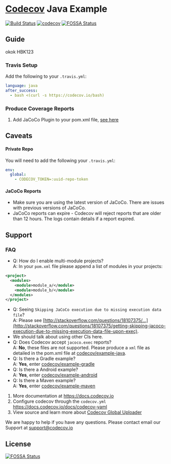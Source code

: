 # [Codecov][0] Java Example

[![Build Status](https://travis-ci.org/codecov/example-java.svg?branch=master)](https://travis-ci.org/codecov/example-java)
[![codecov](https://codecov.io/gh/codecov/example-java/branch/master/graph/badge.svg)](https://codecov.io/gh/codecov/example-java)
[![FOSSA Status](https://app.fossa.com/api/projects/git%2Bgithub.com%2Fcodecov%2Fexample-java.svg?type=shield)](https://app.fossa.com/projects/git%2Bgithub.com%2Fcodecov%2Fexample-java?ref=badge_shield)

## Guide
okok
HBK123

### Travis Setup

Add the following to your `.travis.yml`:
```yml
language: java
after_success:
  - bash <(curl -s https://codecov.io/bash)
```

### Produce Coverage Reports
1. Add JaCoCo Plugin to your pom.xml file, [see here](https://github.com/codecov/example-java/blob/master/pom.xml#L43-L61)

## Caveats

#### Private Repo
You will need to add the following your `.travis.yml`:
```yml
env:
  global:
    - CODECOV_TOKEN=:uuid-repo-token
```

#### JaCoCo Reports

- Make sure you are using the latest version of JaCoCo. There are issues with previous versions of JaCoCo.
- JaCoCo reports can expire - Codecov will reject reports that are older than 12 hours. The logs contain details if a report expired.

## Support

### FAQ
- Q:  How do I enable multi-module projects?<br/>A: In your `pom.xml` file please append a list of modules in your projects:
```xml
<project>
  <modules>
    <module>module_a/</module>
    <module>module_b/</module>
  </modules>
</project>
```
- Q:  Seeing `Skipping JaCoCo execution due to missing execution data file`?<br/>A: Please see [http://stackoverflow.com/questions/18107375/...](http://stackoverflow.com/questions/18107375/getting-skipping-jacoco-execution-due-to-missing-execution-data-file-upon-exec).
- We should talk about using other CIs here.
- Q: Does Codecov accept `jacoco.exec` reports?<br/>A: **No**, these files are not supported. Please produce a `xml` file as detailed in the pom.xml file at [codecov/example-java][1].
- Q: Is there a Gradle example?<br/>A: **Yes**, enter [codecov/example-gradle][2]
- Q: Is there a Android example?<br/>A: **Yes**, enter [codecov/example-android][3]
- Q: Is there a Maven example?<br/>A: **Yes**, enter [codecov/example-maven][4]

1. More documentation at https://docs.codecov.io
2. Configure codecov through the `codecov.yml`  https://docs.codecov.io/docs/codecov-yaml
3. View source and learn more about [Codecov Global Uploader](https://github.com/codecov/codecov-bash)

We are happy to help if you have any questions. Please contact email our Support at [support@codecov.io](mailto:support@codecov.io)

[0]: https://codecov.io/
[1]: https://github.com/codecov/example-java
[2]: https://github.com/codecov/example-gradle
[3]: https://github.com/codecov/example-android
[4]: https://github.com/codecov/example-java-maven
[5]: https://docs.codecov.io/docs/about-the-codecov-bash-uploader#section-upload-token


## License
[![FOSSA Status](https://app.fossa.com/api/projects/git%2Bgithub.com%2Fcodecov%2Fexample-java.svg?type=large)](https://app.fossa.com/projects/git%2Bgithub.com%2Fcodecov%2Fexample-java?ref=badge_large)
